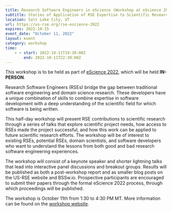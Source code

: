 ```yaml
---
title: Research Software Engineers in eScience (Workshop at eScience 2022)
subtitle: Stories of Application of RSE Expertise to Scientific Research
location: Salt Lake City, UT
url: https://us-rse.org/rse-escience-2022
expires: 2022-10-15
event_date: "October 11, 2022"
layout: event
category: workshop
time:
    - - start: 2022-10-11T19:30:00Z
        end: 2022-10-11T22:30:00Z
---
```


This workshop is to be held as part of [eScience 2022](https://www.escience-conference.org/2022/),
which will be held **IN-PERSON**.

Research Software Engineers (RSEs) bridge the gap between traditional software
engineering and domain science research. These developers have a unique
combination of skills to combine expertise in software development with a
deep understanding of the scientific field for which software is being written.

This half-day workshop will present RSE contributions to scientific research through
a series of talks that explore scientific project needs, how access to RSEs
made the project successful, and how this work can be applied to future
scientific research efforts. The workshop will be of interest to existing
RSEs, potential RSEs, domain scientists, and software developers who want
to understand the lessons from both good and bad research software
engineering experiences.

The workshop will consist of a keynote speaker and shorter lightning talks
that lead into interactive panel discussions and breakout groups. Results
will be published as both a post-workshop report and as smaller blog posts
on the US-RSE website and BSSw.io. Prospective participants are encouraged
to submit their papers through the formal eScience 2022 process, through
which proceedings will be published.

The workshop is October 11th from 1:30 to 4:30 PM MT.
More information can be found on the
[workshop website](https://us-rse.org/rse-escience-2022).
